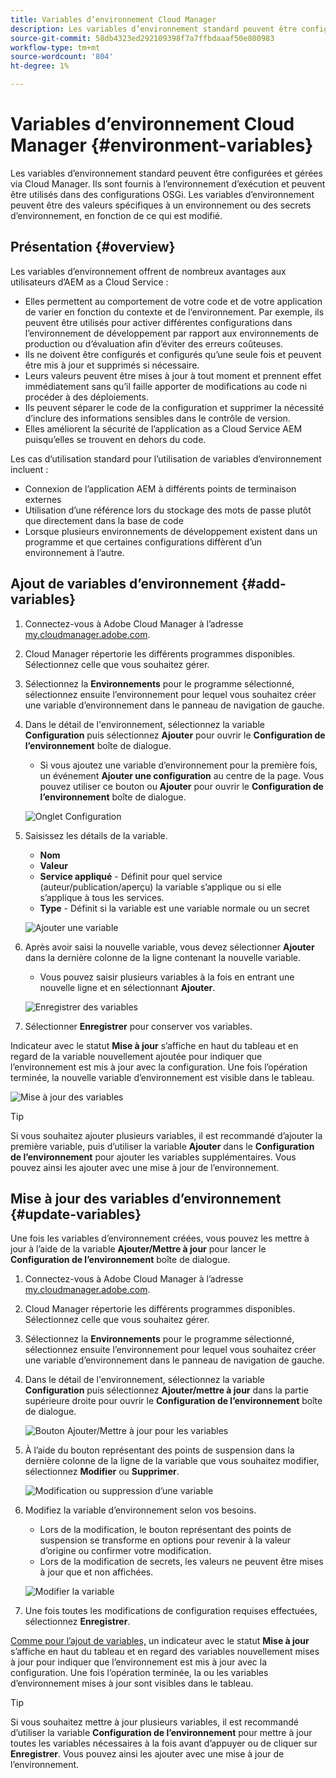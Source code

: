 ```yaml
---
title: Variables d’environnement Cloud Manager
description: Les variables d’environnement standard peuvent être configurées et gérées via Cloud Manager et fournies à l’environnement d’exécution, à utiliser dans la configuration OSGi.
source-git-commit: 58db4323ed292109398f7a7ffbdaaaf50e800983
workflow-type: tm+mt
source-wordcount: '804'
ht-degree: 1%

---
```



# Variables d’environnement Cloud Manager {#environment-variables}

Les variables d’environnement standard peuvent être configurées et gérées via Cloud Manager. Ils sont fournis à l’environnement d’exécution et peuvent être utilisés dans des configurations OSGi. Les variables d’environnement peuvent être des valeurs spécifiques à un environnement ou des secrets d’environnement, en fonction de ce qui est modifié.

## Présentation {#overview}

Les variables d’environnement offrent de nombreux avantages aux utilisateurs d’AEM as a Cloud Service :

* Elles permettent au comportement de votre code et de votre application de varier en fonction du contexte et de l’environnement. Par exemple, ils peuvent être utilisés pour activer différentes configurations dans l’environnement de développement par rapport aux environnements de production ou d’évaluation afin d’éviter des erreurs coûteuses.
* Ils ne doivent être configurés et configurés qu’une seule fois et peuvent être mis à jour et supprimés si nécessaire.
* Leurs valeurs peuvent être mises à jour à tout moment et prennent effet immédiatement sans qu’il faille apporter de modifications au code ni procéder à des déploiements.
* Ils peuvent séparer le code de la configuration et supprimer la nécessité d’inclure des informations sensibles dans le contrôle de version.
* Elles améliorent la sécurité de l’application as a Cloud Service AEM puisqu’elles se trouvent en dehors du code.

Les cas d’utilisation standard pour l’utilisation de variables d’environnement incluent :

* Connexion de l’application AEM à différents points de terminaison externes
* Utilisation d’une référence lors du stockage des mots de passe plutôt que directement dans la base de code
* Lorsque plusieurs environnements de développement existent dans un programme et que certaines configurations diffèrent d’un environnement à l’autre.

## Ajout de variables d’environnement {#add-variables}

1. Connectez-vous à Adobe Cloud Manager à l’adresse [my.cloudmanager.adobe.com](https://my.cloudmanager.adobe.com/).
1. Cloud Manager répertorie les différents programmes disponibles. Sélectionnez celle que vous souhaitez gérer.
1. Sélectionnez la **Environnements** pour le programme sélectionné, sélectionnez ensuite l’environnement pour lequel vous souhaitez créer une variable d’environnement dans le panneau de navigation de gauche.
1. Dans le détail de l&#39;environnement, sélectionnez la variable **Configuration** puis sélectionnez **Ajouter** pour ouvrir le **Configuration de l’environnement** boîte de dialogue.
   * Si vous ajoutez une variable d’environnement pour la première fois, un événement **Ajouter une configuration** au centre de la page. Vous pouvez utiliser ce bouton ou **Ajouter** pour ouvrir le **Configuration de l’environnement** boîte de dialogue.

   ![Onglet Configuration](assets/configuration-tab.png)

1. Saisissez les détails de la variable.
   * **Nom**
   * **Valeur**
   * **Service appliqué** - Définit pour quel service (auteur/publication/aperçu) la variable s’applique ou si elle s’applique à tous les services.
   * **Type** - Définit si la variable est une variable normale ou un secret

   ![Ajouter une variable](assets/add-variable.png)

1. Après avoir saisi la nouvelle variable, vous devez sélectionner **Ajouter** dans la dernière colonne de la ligne contenant la nouvelle variable.
   * Vous pouvez saisir plusieurs variables à la fois en entrant une nouvelle ligne et en sélectionnant **Ajouter**.

   ![Enregistrer des variables](assets/save-variables.png)

1. Sélectionner **Enregistrer** pour conserver vos variables.

Indicateur avec le statut **Mise à jour** s’affiche en haut du tableau et en regard de la variable nouvellement ajoutée pour indiquer que l’environnement est mis à jour avec la configuration. Une fois l’opération terminée, la nouvelle variable d’environnement est visible dans le tableau.

![Mise à jour des variables](assets/updating-variables.png)

>[!TIP]
>
>Si vous souhaitez ajouter plusieurs variables, il est recommandé d’ajouter la première variable, puis d’utiliser la variable **Ajouter** dans le **Configuration de l’environnement** pour ajouter les variables supplémentaires. Vous pouvez ainsi les ajouter avec une mise à jour de l’environnement.

## Mise à jour des variables d’environnement {#update-variables}

Une fois les variables d’environnement créées, vous pouvez les mettre à jour à l’aide de la variable **Ajouter/Mettre à jour** pour lancer le **Configuration de l’environnement** boîte de dialogue.

1. Connectez-vous à Adobe Cloud Manager à l’adresse [my.cloudmanager.adobe.com](https://my.cloudmanager.adobe.com/).
1. Cloud Manager répertorie les différents programmes disponibles. Sélectionnez celle que vous souhaitez gérer.
1. Sélectionnez la **Environnements** pour le programme sélectionné, sélectionnez ensuite l’environnement pour lequel vous souhaitez créer une variable d’environnement dans le panneau de navigation de gauche.
1. Dans le détail de l&#39;environnement, sélectionnez la variable **Configuration** puis sélectionnez **Ajouter/mettre à jour** dans la partie supérieure droite pour ouvrir le **Configuration de l’environnement** boîte de dialogue.

   ![Bouton Ajouter/Mettre à jour pour les variables](assets/add-update-variables.png)

1. À l’aide du bouton représentant des points de suspension dans la dernière colonne de la ligne de la variable que vous souhaitez modifier, sélectionnez **Modifier** ou **Supprimer**.

   ![Modification ou suppression d’une variable](assets/edit-delete-variable.png)

1. Modifiez la variable d’environnement selon vos besoins.
   * Lors de la modification, le bouton représentant des points de suspension se transforme en options pour revenir à la valeur d’origine ou confirmer votre modification.
   * Lors de la modification de secrets, les valeurs ne peuvent être mises à jour que et non affichées.

   ![Modifier la variable](assets/edit-variable.png)

1. Une fois toutes les modifications de configuration requises effectuées, sélectionnez **Enregistrer**.

[Comme pour l’ajout de variables,](#add-variables) un indicateur avec le statut **Mise à jour** s’affiche en haut du tableau et en regard des variables nouvellement mises à jour pour indiquer que l’environnement est mis à jour avec la configuration. Une fois l’opération terminée, la ou les variables d’environnement mises à jour sont visibles dans le tableau.

>[!TIP]
>
>Si vous souhaitez mettre à jour plusieurs variables, il est recommandé d’utiliser la variable **Configuration de l’environnement** pour mettre à jour toutes les variables nécessaires à la fois avant d’appuyer ou de cliquer sur **Enregistrer**. Vous pouvez ainsi les ajouter avec une mise à jour de l’environnement.
